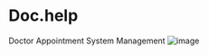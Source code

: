 # Doc.help

Doctor Appointment System Management
![image](https://user-images.githubusercontent.com/105383317/233826414-ef6e55b4-5bbb-4a35-a0a7-4e725ef68771.png)
